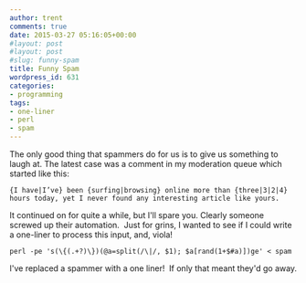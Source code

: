 ```yaml
---
author: trent
comments: true
date: 2015-03-27 05:16:05+00:00
#layout: post
#layout: post
#slug: funny-spam
title: Funny Spam
wordpress_id: 631
categories:
- programming
tags:
- one-liner
- perl
- spam
---
```


The only good thing that spammers do for us is to give us something to laugh at. The latest case was a comment in my moderation queue which started like this:

    
    {I have|I’ve} been {surfing|browsing} online more than {three|3|2|4} hours today, yet I never found any interesting article like yours.


It continued on for quite a while, but I'll spare you. Clearly someone screwed up their automation.  Just for grins, I wanted to see if I could write a one-liner to process this input, and, viola!

    
    perl -pe 's(\{(.+?)\})(@a=split(/\|/, $1); $a[rand(1+$#a)])ge' < spam


I've replaced a spammer with a one liner!  If only that meant they'd go away.
